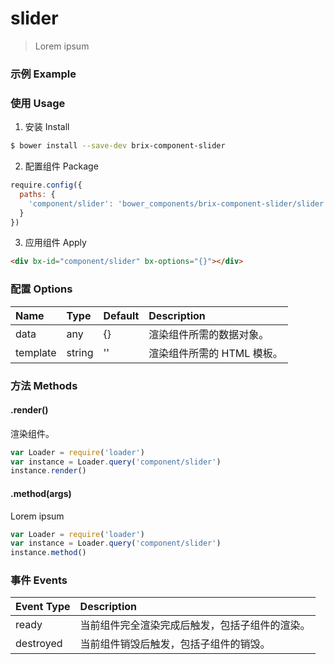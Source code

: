# slider

> Lorem ipsum

### 示例 Example

<div bx-id="component/slider" bx-options="{}"></div>

### 使用 Usage

1. 安装 Install

  ```sh
  $ bower install --save-dev brix-component-slider
  ```

2. 配置组件 Package

  ```js
  require.config({
    paths: {
      'component/slider': 'bower_components/brix-component-slider/slider'
    }
  })
  ```

3. 应用组件 Apply

  ```html
  <div bx-id="component/slider" bx-options="{}"></div>
  ```

### 配置 Options

Name | Type | Default | Description
:--- | :--- | :------ | :----------
data | any | {} | 渲染组件所需的数据对象。
template | string | '' | 渲染组件所需的 HTML 模板。

### 方法 Methods

#### .render()

渲染组件。

```js
var Loader = require('loader')
var instance = Loader.query('component/slider')
instance.render()
```

#### .method(args)

Lorem ipsum

```js
var Loader = require('loader')
var instance = Loader.query('component/slider')
instance.method()
```

### 事件 Events

Event Type | Description
:--------- | :----------
ready | 当前组件完全渲染完成后触发，包括子组件的渲染。
destroyed | 当前组件销毁后触发，包括子组件的销毁。

